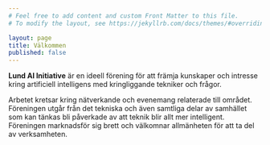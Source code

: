 ```yaml
---
# Feel free to add content and custom Front Matter to this file.
# To modify the layout, see https://jekyllrb.com/docs/themes/#overriding-theme-defaults

layout: page
title: Välkommen
published: false
---
```


**Lund AI Initiative** är en ideell förening för att främja
kunskaper och intresse kring artificiell intelligens med kringliggande
tekniker och frågor.

Arbetet kretsar kring nätverkande och
evenemang relaterade till området.
Föreningen utgår från det tekniska och även samtliga
delar av samhället som kan tänkas bli påverkade av att teknik
blir allt mer intelligent. Föreningen marknadsför sig brett och
välkomnar allmänheten för att ta del av verksamheten. 

